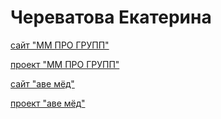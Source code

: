 # Череватова Екатерина

[сайт "ММ ПРО ГРУПП"](https://echerevatova.github.io/lesson/main.html)

[проект "ММ ПРО ГРУПП"](https://github.com/echerevatova/echerevatova.github.io/tree/main/lesson)

[сайт "аве мёд"](https://echerevatova.github.io/project/main.html)

[проект "аве мёд"](https://github.com/echerevatova/echerevatova.github.io/tree/8a383100478d5d8aad5f4206b5482a2cab9e02de/project)
